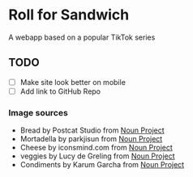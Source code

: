 # Roll for Sandwich

A webapp based on a popular TikTok series

## TODO

-   [ ] Make site look better on mobile
-   [ ] Add link to GitHub Repo

### Image sources

-   Bread by Postcat Studio from
    <a href="https://thenounproject.com/browse/icons/term/bread/" target="_blank" title="Bread Icons">Noun
    Project</a>
-   Mortadella by parkjisun from
    <a href="https://thenounproject.com/browse/icons/term/mortadella/" target="_blank" title="Mortadella Icons">Noun
    Project</a>
-   Cheese by iconsmind.com from
    <a href="https://thenounproject.com/browse/icons/term/cheese/" target="_blank" title="Cheese Icons">Noun
    Project</a>
-   veggies by Lucy de Greling from
    <a href="https://thenounproject.com/browse/icons/term/veggies/" target="_blank" title="veggies Icons">Noun
    Project</a>
-   Condiments by Karum Garcha from
    <a href="https://thenounproject.com/browse/icons/term/condiments/" target="_blank" title="Condiments Icons">Noun
    Project</a>
